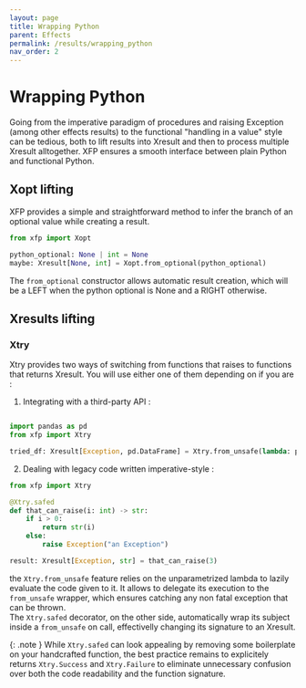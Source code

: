 ```yaml
---
layout: page
title: Wrapping Python
parent: Effects
permalink: /results/wrapping_python
nav_order: 2
---
```


<h1 style="font-weight: bold">Wrapping Python</h1>

Going from the imperative paradigm of procedures and raising Exception (among other effects results) to the functional "handling in a value" style can be tedious,
both to lift results into Xresult and then to process multiple Xresult alltogether. XFP ensures a smooth interface between plain Python and functional Python.

## Xopt lifting

XFP provides a simple and straightforward method to infer the branch of an optional value while creating a result.
```python
from xfp import Xopt

python_optional: None | int = None
maybe: Xresult[None, int] = Xopt.from_optional(python_optional)
```

The `from_optional` constructor allows automatic result creation, which will be a LEFT when the python optional is None and a RIGHT otherwise.

## Xresults lifting

### Xtry

Xtry provides two ways of switching from functions that raises to functions that returns Xresult. You will use either one of them depending on if you are : 
1. Integrating with a third-party API : 

```python

import pandas as pd
from xfp import Xtry

tried_df: Xresult[Exception, pd.DataFrame] = Xtry.from_unsafe(lambda: pd.read_csv("may_break_file"))
```

2. Dealing with legacy code written imperative-style :

```python
from xfp import Xtry

@Xtry.safed
def that_can_raise(i: int) -> str:
    if i > 0:
        return str(i)
    else:
        raise Exception("an Exception")

result: Xresult[Exception, str] = that_can_raise(3) 
```

the `Xtry.from_unsafe` feature relies on the unparametrized lambda to lazily evaluate the code given to it. It allows to delegate its execution to the `from_unsafe` wrapper, which ensures catching any non fatal exception that can be thrown.  
The `Xtry.safed` decorator, on the other side, automatically wrap its subject inside a `from_unsafe` on call, effectivelly changing its signature to an Xresult.

{: .note }
While `Xtry.safed` can look appealing by removing some boilerplate on your handcrafted function, the best practice remains to explicitely returns `Xtry.Success` and `Xtry.Failure` to eliminate unnecessary confusion over both the code readability and the function signature.
